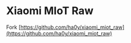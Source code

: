 # Xiaomi MIoT Raw

Fork [https://github.com/ha0y/xiaomi_miot_raw](https://github.com/ha0y/xiaomi_miot_raw)
